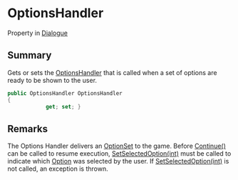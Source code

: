 # OptionsHandler

Property in [Dialogue](yarn.dialogue.md)

## Summary

Gets or sets the [OptionsHandler](yarn.optionshandler.md) that is called when a set of options are ready to be shown to the user.

```csharp
public OptionsHandler OptionsHandler
{
            get; set; }
```

## Remarks

The Options Handler delivers an [OptionSet](yarn.optionset.md) to the game. Before [Continue()](yarn.dialogue.continue.md) can be called to resume execution, [SetSelectedOption(int)](yarn.dialogue.setselectedoption.md) must be called to indicate which [Option](yarn.optionset.option.md) was selected by the user. If [SetSelectedOption(int)](yarn.dialogue.setselectedoption.md) is not called, an exception is thrown.
